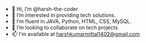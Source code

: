 - 👋 Hi, I’m @harsh-the-coder
- 👀 I’m interested in providing tech solutions.
- 🌱 I’m fluent in JAVA, Python, HTML, CSS, MySQL.
- 💞️ I’m looking to collaborate on tech projects.
- 📫 I'm available at harshkumarmittal1402@gmail.com


